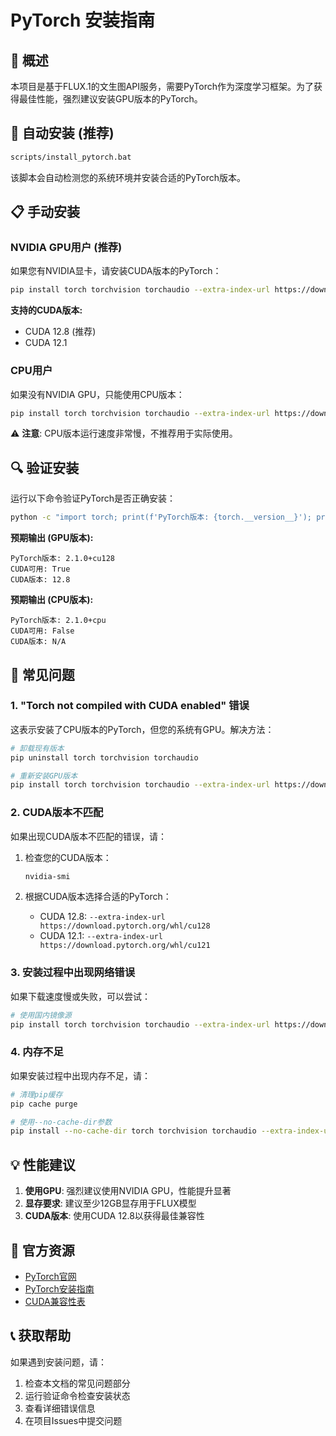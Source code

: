 # PyTorch 安装指南

## 🎯 概述

本项目是基于FLUX.1的文生图API服务，需要PyTorch作为深度学习框架。为了获得最佳性能，强烈建议安装GPU版本的PyTorch。

## 🔧 自动安装 (推荐)

```bash
scripts/install_pytorch.bat
```

该脚本会自动检测您的系统环境并安装合适的PyTorch版本。

## 📋 手动安装

### NVIDIA GPU用户 (推荐)

如果您有NVIDIA显卡，请安装CUDA版本的PyTorch：

```bash
pip install torch torchvision torchaudio --extra-index-url https://download.pytorch.org/whl/cu128
```

**支持的CUDA版本:**
- CUDA 12.8 (推荐)
- CUDA 12.1

### CPU用户

如果没有NVIDIA GPU，只能使用CPU版本：

```bash
pip install torch torchvision torchaudio --extra-index-url https://download.pytorch.org/whl/cpu
```

⚠️ **注意**: CPU版本运行速度非常慢，不推荐用于实际使用。

## 🔍 验证安装

运行以下命令验证PyTorch是否正确安装：

```bash
python -c "import torch; print(f'PyTorch版本: {torch.__version__}'); print(f'CUDA可用: {torch.cuda.is_available()}'); print(f'CUDA版本: {torch.version.cuda if torch.cuda.is_available() else \"N/A\"}')"
```

**预期输出 (GPU版本):**
```
PyTorch版本: 2.1.0+cu128
CUDA可用: True
CUDA版本: 12.8
```

**预期输出 (CPU版本):**
```
PyTorch版本: 2.1.0+cpu
CUDA可用: False
CUDA版本: N/A
```

## 🚨 常见问题

### 1. "Torch not compiled with CUDA enabled" 错误

这表示安装了CPU版本的PyTorch，但您的系统有GPU。解决方法：

```bash
# 卸载现有版本
pip uninstall torch torchvision torchaudio

# 重新安装GPU版本
pip install torch torchvision torchaudio --extra-index-url https://download.pytorch.org/whl/cu128
```

### 2. CUDA版本不匹配

如果出现CUDA版本不匹配的错误，请：

1. 检查您的CUDA版本：
   ```bash
   nvidia-smi
   ```

2. 根据CUDA版本选择合适的PyTorch：
   - CUDA 12.8: `--extra-index-url https://download.pytorch.org/whl/cu128`
   - CUDA 12.1: `--extra-index-url https://download.pytorch.org/whl/cu121`

### 3. 安装过程中出现网络错误

如果下载速度慢或失败，可以尝试：

```bash
# 使用国内镜像源
pip install torch torchvision torchaudio --extra-index-url https://download.pytorch.org/whl/cu128 -i https://pypi.tuna.tsinghua.edu.cn/simple/
```

### 4. 内存不足

如果安装过程中出现内存不足，请：

```bash
# 清理pip缓存
pip cache purge

# 使用--no-cache-dir参数
pip install --no-cache-dir torch torchvision torchaudio --extra-index-url https://download.pytorch.org/whl/cu128
```

## 💡 性能建议

1. **使用GPU**: 强烈建议使用NVIDIA GPU，性能提升显著
2. **显存要求**: 建议至少12GB显存用于FLUX模型
3. **CUDA版本**: 使用CUDA 12.8以获得最佳兼容性

## 🔗 官方资源

- [PyTorch官网](https://pytorch.org/)
- [PyTorch安装指南](https://pytorch.org/get-started/locally/)
- [CUDA兼容性表](https://docs.nvidia.com/cuda/cuda-toolkit-release-notes/)

## 📞 获取帮助

如果遇到安装问题，请：

1. 检查本文档的常见问题部分
2. 运行验证命令检查安装状态
3. 查看详细错误信息
4. 在项目Issues中提交问题 